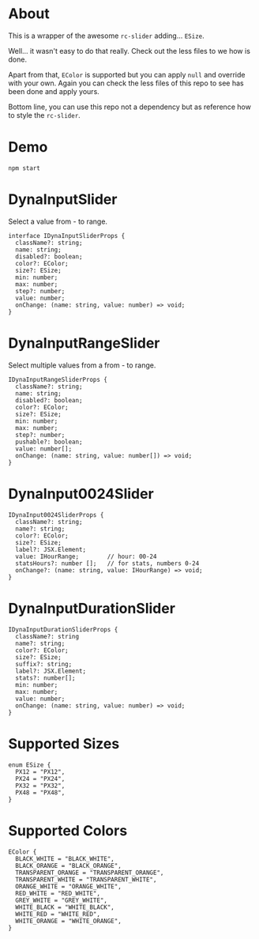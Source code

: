 # About

This is a wrapper of the awesome `rc-slider` adding... `ESize`.

Well... it wasn't easy to do that really. Check out the less files to we how is done.

Apart from that, `EColor` is supported but you can apply `null` and override with your own. Again you can check the less files of this repo to see has been done and apply yours. 

Bottom line, you can use this repo not a dependency but as reference how to style the `rc-slider`.

# Demo

`npm start`

# DynaInputSlider

Select a value from - to range.

```
interface IDynaInputSliderProps {
  className?: string;
  name: string;
  disabled?: boolean;
  color?: EColor;
  size?: ESize;
  min: number;
  max: number;
  step?: number;
  value: number;
  onChange: (name: string, value: number) => void;
}
```

# DynaInputRangeSlider

Select multiple values from a from - to range.

```
IDynaInputRangeSliderProps {
  className?: string;
  name: string;
  disabled?: boolean;
  color?: EColor;
  size?: ESize;
  min: number;
  max: number;
  step?: number;
  pushable?: boolean;
  value: number[];
  onChange: (name: string, value: number[]) => void;
}
```

# DynaInput0024Slider

```
IDynaInput0024SliderProps {
  className?: string;
  name?: string;
  color?: EColor;
  size?: ESize;
  label?: JSX.Element;
  value: IHourRange;        // hour: 00-24
  statsHours?: number [];   // for stats, numbers 0-24
  onChange?: (name: string, value: IHourRange) => void;
}
```

# DynaInputDurationSlider

```
IDynaInputDurationSliderProps {
  className?: string
  name?: string;
  color?: EColor;
  size?: ESize;
  suffix?: string;
  label?: JSX.Element;
  stats?: number[];
  min: number;
  max: number;
  value: number;
  onChange: (name: string, value: number) => void;
}
```

# Supported Sizes

```
enum ESize {
  PX12 = "PX12",
  PX24 = "PX24",
  PX32 = "PX32",
  PX48 = "PX48",
}
```

# Supported Colors

```
EColor {
  BLACK_WHITE = "BLACK_WHITE",
  BLACK_ORANGE = "BLACK_ORANGE",
  TRANSPARENT_ORANGE = "TRANSPARENT_ORANGE",
  TRANSPARENT_WHITE = "TRANSPARENT_WHITE",
  ORANGE_WHITE = "ORANGE_WHITE",
  RED_WHITE = "RED_WHITE",
  GREY_WHITE = "GREY_WHITE",
  WHITE_BLACK = "WHITE_BLACK",
  WHITE_RED = "WHITE_RED",
  WHITE_ORANGE = "WHITE_ORANGE",
}
```


